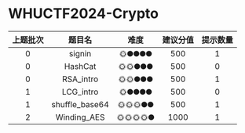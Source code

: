 # WHUCTF2024-Crypto

| 上题批次 |     题目名     | 难度  | 建议分值 | 提示数量 |
| :------: | :------------: | :---: | :------: | :------: |
|    0     |     signin     | 🌞🌑🌑🌑🌑 |   500    |    1     |
|    0     |    HashCat     | 🌞🌞🌑🌑🌑 |   500    |    0     |
|    0     |   RSA_intro    | 🌞🌞🌑🌑🌑 |   500    |    1     |
|    1     |   LCG_intro    | 🌞🌑🌑🌑🌑 |   500    |    0     |
|    1     | shuffle_base64 | 🌞🌞🌞🌑🌑 |   500    |    1     |
|    2     |  Winding_AES   | 🌞🌞🌞🌞🌑 |   1000   |    1     |